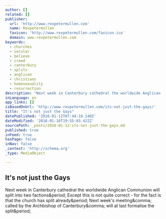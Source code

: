 ```yaml
---
author: []
related: []
publisher:
  url: 'http://www.revpetermullen.com'
  name: Revpetermullen
  favicon: 'http://www.revpetermullen.com/favicon.ico'
  domain: www.revpetermullen.com
keywords:
  - churches
  - secular
  - believe
  - creed
  - canterbury
  - splits
  - anglican
  - christians
  - homosexuality
  - resurrection
description: "Next week in Canterbury cathedral the worldwide Anglican Communion will split into two factions. Except this is not quite correct - for the fact is that the church has split already. Next week's meeting, called by the Archbishop of Canterbury, will at last formalise the split."
inLanguage: en
app_links: []
isBasedOnUrl: 'http://www.revpetermullen.com/its-not-just-the-gays/'
title: "It's not just the Gays"
datePublished: '2016-01-12T07:44:18.140Z'
dateModified: '2016-01-10T19:55:03.422Z'
sourcePath: _posts/2016-01-12-its-not-just-the-gays.md
published: true
inFeed: true
hasPage: false
inNav: false
_context: 'http://schema.org'
_type: MediaObject

---
```

<article style=""><h1>It's not just the Gays</h1><p>Next week in Canterbury cathedral the worldwide Anglican Communion will split into two factions&amp;period; Except this is not quite correct - for the fact is that the church has split already&amp;period; Next week's meeting&amp;comma; called by the Archbishop of Canterbury&amp;comma; will at last formalise the split&amp;period;</p></article>